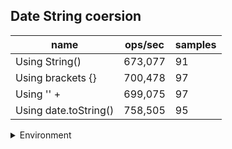 ## Date String coersion

|name|ops/sec|samples|
|-|-|-|
|Using String()|673,077|91|
|Using brackets {}|700,478|97|
|Using '' + |699,075|97|
|Using date.toString()|758,505|95|


<details>
<summary>Environment</summary>

* __Machine:__ linux x64 | 2 vCPUs | 6.8GB Mem
* __Run:__ Tue Oct 10 2023 20:45:08 GMT+0000 (Coordinated Universal Time)
</details>

<!--
{"environment":{"platform":"linux","arch":"x64","cpus":2,"totalMemory":6.759757995605469},"benchmarks":"[{\"timeStamp\":1696970692334,\"currentTarget\":{\"0\":{\"name\":\"Using String()\",\"options\":{\"async\":false,\"defer\":false,\"delay\":0.005,\"initCount\":1,\"maxTime\":5,\"minSamples\":5,\"minTime\":0.05},\"async\":false,\"defer\":false,\"delay\":0.005,\"initCount\":1,\"maxTime\":5,\"minSamples\":5,\"minTime\":0.05,\"id\":1,\"stats\":{\"moe\":4.2341410400849806e-8,\"rme\":2.849901011835453,\"sem\":2.160276040859684e-8,\"deviation\":2.060772001257848e-7,\"mean\":0.000001485715125718707,\"sample\":[0.0000014566858030606616,0.0000014543452391323284,0.0000014408913162363642,0.0000014467544829174221,0.0000014462767555173403,0.0000014368726855832617,0.0000014572515047291487,0.0000014491286328460876,0.0000014479420177701348,0.0000015193509888220121,0.0000014872608197191172,0.0000014517512181140728,0.0000014488563485239325,0.0000014643769274863858,0.0000014489652622527944,0.0000014394293493837775,0.0000014567327027801663,0.0000014407707652622528,0.000001454293551160791,0.000001450366838635712,0.000001457200222501141,0.0000014522993496120492,0.0000014528442206754906,0.000001450448026015518,0.000001443441892971246,0.0000014482457496576906,0.0000014500258158375172,0.0000014459750399361023,0.0000014490188270196258,0.000001444682821770881,0.000001458498174349612,0.0000015177390460976723,0.0000014602468336376082,0.0000014526645082154266,0.0000014494837973528068,0.0000014428057679141944,0.000001456084835691465,0.0000014552832325422182,0.0000014466311330442719,0.0000014462118039707895,0.000001442631760611593,0.0000014597333694659973,0.0000014507874828845276,0.0000014520939639434048,0.00000145020267571885,0.0000014430739103149247,0.0000014447227578731173,0.0000014539966910086719,0.0000014493497261524418,0.0000014479205556823368,0.000001446377282062985,0.000001438250085577362,0.0000014585580785029668,0.0000014485909116841624,0.000001450436587174806,0.0000014454587231857599,0.0000014385581640803287,0.0000014493782519397537,0.0000014477294329073482,0.0000014498945686900958,0.0000014518543473299864,0.0000014440666362391601,0.000001447772221588316,0.0000014575739103149248,0.0000014614363874942948,0.000001457431281378366,0.000001461778725467823,0.0000014515320059333638,0.0000014582899075764491,0.000001476843536056595,0.0000015319281435417619,0.0000015628166077133727,0.0000014386294785486079,0.0000014484568690095847,0.0000014300658375171154,0.0000014422181366955727,0.0000014382244123687813,0.0000014476515989283476,0.0000014357063786125521,0.0000015478164225047028,0.0000014350536966311348,0.0000014553100951946644,0.0000014289912785726499,0.0000014258966057738894,0.0000014460914531619595,0.0000014448232209524353,0.000001433146912137707,0.0000030685699791957597,0.0000025634680954145173,0.0000014300336211072172,0.000001630719349232128],\"variance\":4.2467812411682756e-14},\"times\":{\"cycle\":0.05214414376734946,\"elapsed\":5.595,\"period\":0.000001485715125718707,\"timeStamp\":1696970686739},\"running\":false,\"count\":35097,\"cycles\":6,\"hz\":673076.542527798},\"1\":{\"name\":\"Using brackets {}\",\"options\":{\"async\":false,\"defer\":false,\"delay\":0.005,\"initCount\":1,\"maxTime\":5,\"minSamples\":5,\"minTime\":0.05},\"async\":false,\"defer\":false,\"delay\":0.005,\"initCount\":1,\"maxTime\":5,\"minSamples\":5,\"minTime\":0.05,\"id\":2,\"stats\":{\"moe\":2.2207081166089828e-9,\"rme\":0.15555568568889447,\"sem\":1.1330143452086646e-9,\"deviation\":1.115889717335526e-8,\"mean\":0.0000014275968806761045,\"sample\":[0.0000014387272338849801,0.0000014430520007952061,0.0000014202517679134361,0.000001426721507483457,0.0000014304079407003494,0.0000014546139842662804,0.0000014307856635710433,0.000001449090028684218,0.0000014377041265513619,0.0000014207942404362273,0.0000014094072532200833,0.000001425475957642983,0.0000014329165153250817,0.0000014308257103741165,0.0000014264761252828924,0.000001421675924115001,0.0000014279849124081473,0.000001428482272079573,0.0000014294798133609008,0.000001420809868402671,0.0000014232909949428628,0.000001411916375625157,0.0000014130367969601298,0.0000014213211701265683,0.0000014373758486770417,0.0000014185886116621497,0.000001425688301528317,0.0000014168311307311893,0.0000014151686457489314,0.0000014280827861752955,0.0000014147188119918414,0.0000014277922103322063,0.0000014215698639322736,0.0000014291250034924982,0.0000014383230421055572,0.0000014261688692688106,0.000001429412785337096,0.0000014257022715207733,0.0000014171077645218072,0.000001427624570422732,0.0000014272054985890306,0.0000014352411779497639,0.0000014266242910228828,0.0000014265544690005867,0.0000014315781900477774,0.0000014253697577603307,0.000001425313905730491,0.0000014247411360397866,0.0000014109496242072028,0.0000014203404766561427,0.0000014231289430303708,0.0000014246852560699617,0.0000014182868318851107,0.000001429563661255623,0.0000014127182811321282,0.0000014266689949987427,0.00000141884842558185,0.0000014246544941465731,0.0000014241180464362549,0.0000014190663854041518,0.0000014190859154536056,0.000001402240563270096,0.0000014209104523483559,0.0000014645089547651645,0.000001444358218546562,0.000001436565589114582,0.0000014551041602637535,0.000001438957279763069,0.0000014371774747841636,0.0000014451433600625857,0.000001432444357520047,0.000001445042748176916,0.000001444299544578246,0.0000014558557458578972,0.0000014268981308150094,0.0000014399519711659356,0.0000014347382582213404,0.0000014175045123075634,0.000001427940320192227,0.0000014251238858931016,0.000001428356625967422,0.0000014259118214076164,0.0000014226874912687547,0.000001432712581375206,0.0000014407846106563103,0.0000014492869157050655,0.000001421771031823643,0.0000014014721857450195,0.0000014230367410801598,0.0000014193765192366796,0.000001422609259311,0.000001419136235366433,0.0000014276441284121706,0.0000014157805872984828,0.0000014191502053588891,0.0000014233189349277752,0.0000014198235589952782],\"variance\":1.2452098612551602e-16},\"times\":{\"cycle\":0.051095119956278454,\"elapsed\":5.336,\"period\":0.0000014275968806761045,\"timeStamp\":1696970692349},\"running\":false,\"count\":35791,\"cycles\":3,\"hz\":700477.854453145},\"2\":{\"name\":\"Using '' + \",\"options\":{\"async\":false,\"defer\":false,\"delay\":0.005,\"initCount\":1,\"maxTime\":5,\"minSamples\":5,\"minTime\":0.05},\"async\":false,\"defer\":false,\"delay\":0.005,\"initCount\":1,\"maxTime\":5,\"minSamples\":5,\"minTime\":0.05,\"id\":3,\"stats\":{\"moe\":2.998254604349933e-9,\"rme\":0.20960047185925545,\"sem\":1.5297217369132313e-9,\"deviation\":1.5066011863174964e-8,\"mean\":0.0000014304617626830678,\"sample\":[0.0000014168795709272048,0.000001418331540812861,0.000001412170835565833,0.000001412791235441753,0.0000014179181072163785,0.0000014235102788979443,0.000001429096838780632,0.0000014153490031301994,0.000001417122839175432,0.0000014154026113194778,0.0000014142351033529793,0.0000014191319727127257,0.000001419696246596109,0.0000014157967771819993,0.0000014143425507425395,0.0000014285395412818281,0.000001415737823194183,0.0000014227366721877544,0.0000014225625894837315,0.0000014309988209202438,0.000001417256646360293,0.0000014213947109850931,0.0000014046794868195728,0.0000014067373178742875,0.0000014187866427107605,0.0000014163077117430728,0.0000014187052300609192,0.0000014210129137306646,0.0000014217653069818366,0.0000014150977513264647,0.000001415072457258359,0.0000014306282529968277,0.000001412784452991213,0.0000014155693832289941,0.0000014149180539569354,0.0000014050023581595128,0.0000014186182027455713,0.000001415718171864911,0.000001434289071053592,0.0000014443788495550377,0.000001457778529519104,0.0000014492749501698437,0.000001441616377979282,0.0000014379976418404873,0.0000014413749473625108,0.0000014454540860728222,0.000001445841497992757,0.0000014305328036832206,0.0000014272734061368295,0.0000014469756884983577,0.0000014531716122512002,0.00000144207119395862,0.0000014443142809017153,0.0000014420094045647232,0.0000014414872406726369,0.00000144466803290194,0.0000014418802953314056,0.0000014288315038881558,0.0000014339690351197327,0.0000014348084276129249,0.0000014220488475899048,0.0000014276804693860362,0.0000014356394261811854,0.0000014304260969652734,0.0000014336321551893546,0.0000014407137924258163,0.0000014336847646051486,0.0000014298442211055277,0.0000014331850313017603,0.0000014300912663878049,0.0000014410373655989444,0.000001428802672580781,0.0000014176881334044523,0.0000014208408523062238,0.0000014421041801184695,0.0000014392574604867915,0.0000014427386373206816,0.0000014286594986103705,0.0000014380390499985965,0.0000014335724712950227,0.0000014322894640801775,0.000001431068246259229,0.0000014343444878021392,0.0000014341479745094187,0.0000014284966733106875,0.0000014230250414081581,0.0000014359222368827378,0.0000014307369809943572,0.000001438990763875242,0.0000015057425395132085,0.000001469184441761882,0.0000014715454647539372,0.0000014449845596698577,0.0000014365118329075546,0.0000014328032340473315,0.0000014322866848207516,0.0000014406190730187248],\"variance\":2.2698471346132876e-16},\"times\":{\"cycle\":0.050954478448533555,\"elapsed\":5.488,\"period\":0.0000014304617626830678,\"timeStamp\":1696970697686},\"running\":false,\"count\":35621,\"cycles\":6,\"hz\":699074.960329128},\"3\":{\"name\":\"Using date.toString()\",\"options\":{\"async\":false,\"defer\":false,\"delay\":0.005,\"initCount\":1,\"maxTime\":5,\"minSamples\":5,\"minTime\":0.05},\"async\":false,\"defer\":false,\"delay\":0.005,\"initCount\":1,\"maxTime\":5,\"minSamples\":5,\"minTime\":0.05,\"id\":4,\"stats\":{\"moe\":3.983837648231891e-9,\"rme\":0.30217618209806985,\"sem\":2.0325702286897407e-9,\"deviation\":1.9811044010420224e-8,\"mean\":0.0000013183824153748015,\"sample\":[0.0000013322579065766839,0.000001350141140664285,0.0000014237385831305122,0.0000013224770615791265,0.0000014070858653267384,0.000001332791107272775,0.0000013266287827314063,0.0000013262742630355883,0.0000013074194626491553,0.0000013210729261860622,0.0000013079129742290922,0.0000013223915245828872,0.0000013056230188777774,0.0000013251801874722578,0.0000013113230632653595,0.0000013316635682393796,0.0000014067409759876064,0.0000013044763749031758,0.0000013202526981667958,0.0000013006213529563646,0.0000013238649625613218,0.00000130382569067906,0.00000132215050348567,0.0000013004380325329203,0.0000013210195455719082,0.000001307786573715466,0.0000013206425768138394,0.000001308055099406145,0.0000013169502452878905,0.000001301610302091402,0.0000013257937516137361,0.0000013039739994836045,0.000001319404182804028,0.0000013035350116189,0.0000013177646010844307,0.0000013097241414923832,0.0000013215472760134263,0.000001303537593596695,0.0000013212735863671573,0.0000013069148721920991,0.0000013228382907306998,0.0000013026390395042604,0.0000013280049573973664,0.0000013054457010069714,0.0000013225852569067904,0.0000013093445907565195,0.0000013396602375419572,0.0000013047175832687838,0.0000013216763749031758,0.000001304973199070488,0.0000013212994061451072,0.0000013039248902659438,0.0000013178911179963854,0.0000013037260779757294,0.000001323075832687839,0.0000013045161631809966,0.000001321041208365608,0.0000013022517428350117,0.0000013215576039246062,0.0000013118517170152336,0.000001320245933384973,0.0000013053553317841468,0.0000013199128324296412,0.0000013050480764265428,0.0000013209353214562355,0.0000013062590498321714,0.000001316582003614769,0.0000013063287632326363,0.000001321575677769171,0.0000013056600309837336,0.0000013175244771494965,0.0000013030753937516137,0.0000013256837077201135,0.0000013034756261296153,0.0000013228253808417248,0.0000013054302091402013,0.0000013242635682933126,0.0000013060602117221793,0.000001323607720113607,0.0000013045239349341596,0.0000013200290472501937,0.0000013067392977020398,0.000001326158791634392,0.0000013053579137619416,0.00000132108765814614,0.0000013037157500645495,0.000001323623211980377,0.0000013121125225923058,0.0000013215111283242964,0.00000130666183836819,0.000001324436560805577,0.0000013160991995868834,0.0000013237006713142267,0.0000013089650400206559,0.0000013228512006196748],\"variance\":3.9247746478280705e-16},\"times\":{\"cycle\":0.051060950947466065,\"elapsed\":5.488,\"period\":0.0000013183824153748015,\"timeStamp\":1696970703175},\"running\":false,\"count\":38730,\"cycles\":6,\"hz\":758505.2624626453},\"options\":{},\"events\":{\"start\":[null],\"cycle\":[null,null],\"complete\":[null,null]},\"length\":4,\"running\":false},\"type\":\"cycle\",\"target\":{\"name\":\"Using String()\",\"options\":{\"async\":false,\"defer\":false,\"delay\":0.005,\"initCount\":1,\"maxTime\":5,\"minSamples\":5,\"minTime\":0.05},\"async\":false,\"defer\":false,\"delay\":0.005,\"initCount\":1,\"maxTime\":5,\"minSamples\":5,\"minTime\":0.05,\"id\":1,\"stats\":{\"moe\":4.2341410400849806e-8,\"rme\":2.849901011835453,\"sem\":2.160276040859684e-8,\"deviation\":2.060772001257848e-7,\"mean\":0.000001485715125718707,\"sample\":[0.0000014566858030606616,0.0000014543452391323284,0.0000014408913162363642,0.0000014467544829174221,0.0000014462767555173403,0.0000014368726855832617,0.0000014572515047291487,0.0000014491286328460876,0.0000014479420177701348,0.0000015193509888220121,0.0000014872608197191172,0.0000014517512181140728,0.0000014488563485239325,0.0000014643769274863858,0.0000014489652622527944,0.0000014394293493837775,0.0000014567327027801663,0.0000014407707652622528,0.000001454293551160791,0.000001450366838635712,0.000001457200222501141,0.0000014522993496120492,0.0000014528442206754906,0.000001450448026015518,0.000001443441892971246,0.0000014482457496576906,0.0000014500258158375172,0.0000014459750399361023,0.0000014490188270196258,0.000001444682821770881,0.000001458498174349612,0.0000015177390460976723,0.0000014602468336376082,0.0000014526645082154266,0.0000014494837973528068,0.0000014428057679141944,0.000001456084835691465,0.0000014552832325422182,0.0000014466311330442719,0.0000014462118039707895,0.000001442631760611593,0.0000014597333694659973,0.0000014507874828845276,0.0000014520939639434048,0.00000145020267571885,0.0000014430739103149247,0.0000014447227578731173,0.0000014539966910086719,0.0000014493497261524418,0.0000014479205556823368,0.000001446377282062985,0.000001438250085577362,0.0000014585580785029668,0.0000014485909116841624,0.000001450436587174806,0.0000014454587231857599,0.0000014385581640803287,0.0000014493782519397537,0.0000014477294329073482,0.0000014498945686900958,0.0000014518543473299864,0.0000014440666362391601,0.000001447772221588316,0.0000014575739103149248,0.0000014614363874942948,0.000001457431281378366,0.000001461778725467823,0.0000014515320059333638,0.0000014582899075764491,0.000001476843536056595,0.0000015319281435417619,0.0000015628166077133727,0.0000014386294785486079,0.0000014484568690095847,0.0000014300658375171154,0.0000014422181366955727,0.0000014382244123687813,0.0000014476515989283476,0.0000014357063786125521,0.0000015478164225047028,0.0000014350536966311348,0.0000014553100951946644,0.0000014289912785726499,0.0000014258966057738894,0.0000014460914531619595,0.0000014448232209524353,0.000001433146912137707,0.0000030685699791957597,0.0000025634680954145173,0.0000014300336211072172,0.000001630719349232128],\"variance\":4.2467812411682756e-14},\"times\":{\"cycle\":0.05214414376734946,\"elapsed\":5.595,\"period\":0.000001485715125718707,\"timeStamp\":1696970686739},\"running\":false,\"count\":35097,\"cycles\":6,\"hz\":673076.542527798},\"aborted\":false},{\"timeStamp\":1696970697686,\"currentTarget\":{\"0\":{\"name\":\"Using String()\",\"options\":{\"async\":false,\"defer\":false,\"delay\":0.005,\"initCount\":1,\"maxTime\":5,\"minSamples\":5,\"minTime\":0.05},\"async\":false,\"defer\":false,\"delay\":0.005,\"initCount\":1,\"maxTime\":5,\"minSamples\":5,\"minTime\":0.05,\"id\":1,\"stats\":{\"moe\":4.2341410400849806e-8,\"rme\":2.849901011835453,\"sem\":2.160276040859684e-8,\"deviation\":2.060772001257848e-7,\"mean\":0.000001485715125718707,\"sample\":[0.0000014566858030606616,0.0000014543452391323284,0.0000014408913162363642,0.0000014467544829174221,0.0000014462767555173403,0.0000014368726855832617,0.0000014572515047291487,0.0000014491286328460876,0.0000014479420177701348,0.0000015193509888220121,0.0000014872608197191172,0.0000014517512181140728,0.0000014488563485239325,0.0000014643769274863858,0.0000014489652622527944,0.0000014394293493837775,0.0000014567327027801663,0.0000014407707652622528,0.000001454293551160791,0.000001450366838635712,0.000001457200222501141,0.0000014522993496120492,0.0000014528442206754906,0.000001450448026015518,0.000001443441892971246,0.0000014482457496576906,0.0000014500258158375172,0.0000014459750399361023,0.0000014490188270196258,0.000001444682821770881,0.000001458498174349612,0.0000015177390460976723,0.0000014602468336376082,0.0000014526645082154266,0.0000014494837973528068,0.0000014428057679141944,0.000001456084835691465,0.0000014552832325422182,0.0000014466311330442719,0.0000014462118039707895,0.000001442631760611593,0.0000014597333694659973,0.0000014507874828845276,0.0000014520939639434048,0.00000145020267571885,0.0000014430739103149247,0.0000014447227578731173,0.0000014539966910086719,0.0000014493497261524418,0.0000014479205556823368,0.000001446377282062985,0.000001438250085577362,0.0000014585580785029668,0.0000014485909116841624,0.000001450436587174806,0.0000014454587231857599,0.0000014385581640803287,0.0000014493782519397537,0.0000014477294329073482,0.0000014498945686900958,0.0000014518543473299864,0.0000014440666362391601,0.000001447772221588316,0.0000014575739103149248,0.0000014614363874942948,0.000001457431281378366,0.000001461778725467823,0.0000014515320059333638,0.0000014582899075764491,0.000001476843536056595,0.0000015319281435417619,0.0000015628166077133727,0.0000014386294785486079,0.0000014484568690095847,0.0000014300658375171154,0.0000014422181366955727,0.0000014382244123687813,0.0000014476515989283476,0.0000014357063786125521,0.0000015478164225047028,0.0000014350536966311348,0.0000014553100951946644,0.0000014289912785726499,0.0000014258966057738894,0.0000014460914531619595,0.0000014448232209524353,0.000001433146912137707,0.0000030685699791957597,0.0000025634680954145173,0.0000014300336211072172,0.000001630719349232128],\"variance\":4.2467812411682756e-14},\"times\":{\"cycle\":0.05214414376734946,\"elapsed\":5.595,\"period\":0.000001485715125718707,\"timeStamp\":1696970686739},\"running\":false,\"count\":35097,\"cycles\":6,\"hz\":673076.542527798},\"1\":{\"name\":\"Using brackets {}\",\"options\":{\"async\":false,\"defer\":false,\"delay\":0.005,\"initCount\":1,\"maxTime\":5,\"minSamples\":5,\"minTime\":0.05},\"async\":false,\"defer\":false,\"delay\":0.005,\"initCount\":1,\"maxTime\":5,\"minSamples\":5,\"minTime\":0.05,\"id\":2,\"stats\":{\"moe\":2.2207081166089828e-9,\"rme\":0.15555568568889447,\"sem\":1.1330143452086646e-9,\"deviation\":1.115889717335526e-8,\"mean\":0.0000014275968806761045,\"sample\":[0.0000014387272338849801,0.0000014430520007952061,0.0000014202517679134361,0.000001426721507483457,0.0000014304079407003494,0.0000014546139842662804,0.0000014307856635710433,0.000001449090028684218,0.0000014377041265513619,0.0000014207942404362273,0.0000014094072532200833,0.000001425475957642983,0.0000014329165153250817,0.0000014308257103741165,0.0000014264761252828924,0.000001421675924115001,0.0000014279849124081473,0.000001428482272079573,0.0000014294798133609008,0.000001420809868402671,0.0000014232909949428628,0.000001411916375625157,0.0000014130367969601298,0.0000014213211701265683,0.0000014373758486770417,0.0000014185886116621497,0.000001425688301528317,0.0000014168311307311893,0.0000014151686457489314,0.0000014280827861752955,0.0000014147188119918414,0.0000014277922103322063,0.0000014215698639322736,0.0000014291250034924982,0.0000014383230421055572,0.0000014261688692688106,0.000001429412785337096,0.0000014257022715207733,0.0000014171077645218072,0.000001427624570422732,0.0000014272054985890306,0.0000014352411779497639,0.0000014266242910228828,0.0000014265544690005867,0.0000014315781900477774,0.0000014253697577603307,0.000001425313905730491,0.0000014247411360397866,0.0000014109496242072028,0.0000014203404766561427,0.0000014231289430303708,0.0000014246852560699617,0.0000014182868318851107,0.000001429563661255623,0.0000014127182811321282,0.0000014266689949987427,0.00000141884842558185,0.0000014246544941465731,0.0000014241180464362549,0.0000014190663854041518,0.0000014190859154536056,0.000001402240563270096,0.0000014209104523483559,0.0000014645089547651645,0.000001444358218546562,0.000001436565589114582,0.0000014551041602637535,0.000001438957279763069,0.0000014371774747841636,0.0000014451433600625857,0.000001432444357520047,0.000001445042748176916,0.000001444299544578246,0.0000014558557458578972,0.0000014268981308150094,0.0000014399519711659356,0.0000014347382582213404,0.0000014175045123075634,0.000001427940320192227,0.0000014251238858931016,0.000001428356625967422,0.0000014259118214076164,0.0000014226874912687547,0.000001432712581375206,0.0000014407846106563103,0.0000014492869157050655,0.000001421771031823643,0.0000014014721857450195,0.0000014230367410801598,0.0000014193765192366796,0.000001422609259311,0.000001419136235366433,0.0000014276441284121706,0.0000014157805872984828,0.0000014191502053588891,0.0000014233189349277752,0.0000014198235589952782],\"variance\":1.2452098612551602e-16},\"times\":{\"cycle\":0.051095119956278454,\"elapsed\":5.336,\"period\":0.0000014275968806761045,\"timeStamp\":1696970692349},\"running\":false,\"count\":35791,\"cycles\":3,\"hz\":700477.854453145},\"2\":{\"name\":\"Using '' + \",\"options\":{\"async\":false,\"defer\":false,\"delay\":0.005,\"initCount\":1,\"maxTime\":5,\"minSamples\":5,\"minTime\":0.05},\"async\":false,\"defer\":false,\"delay\":0.005,\"initCount\":1,\"maxTime\":5,\"minSamples\":5,\"minTime\":0.05,\"id\":3,\"stats\":{\"moe\":2.998254604349933e-9,\"rme\":0.20960047185925545,\"sem\":1.5297217369132313e-9,\"deviation\":1.5066011863174964e-8,\"mean\":0.0000014304617626830678,\"sample\":[0.0000014168795709272048,0.000001418331540812861,0.000001412170835565833,0.000001412791235441753,0.0000014179181072163785,0.0000014235102788979443,0.000001429096838780632,0.0000014153490031301994,0.000001417122839175432,0.0000014154026113194778,0.0000014142351033529793,0.0000014191319727127257,0.000001419696246596109,0.0000014157967771819993,0.0000014143425507425395,0.0000014285395412818281,0.000001415737823194183,0.0000014227366721877544,0.0000014225625894837315,0.0000014309988209202438,0.000001417256646360293,0.0000014213947109850931,0.0000014046794868195728,0.0000014067373178742875,0.0000014187866427107605,0.0000014163077117430728,0.0000014187052300609192,0.0000014210129137306646,0.0000014217653069818366,0.0000014150977513264647,0.000001415072457258359,0.0000014306282529968277,0.000001412784452991213,0.0000014155693832289941,0.0000014149180539569354,0.0000014050023581595128,0.0000014186182027455713,0.000001415718171864911,0.000001434289071053592,0.0000014443788495550377,0.000001457778529519104,0.0000014492749501698437,0.000001441616377979282,0.0000014379976418404873,0.0000014413749473625108,0.0000014454540860728222,0.000001445841497992757,0.0000014305328036832206,0.0000014272734061368295,0.0000014469756884983577,0.0000014531716122512002,0.00000144207119395862,0.0000014443142809017153,0.0000014420094045647232,0.0000014414872406726369,0.00000144466803290194,0.0000014418802953314056,0.0000014288315038881558,0.0000014339690351197327,0.0000014348084276129249,0.0000014220488475899048,0.0000014276804693860362,0.0000014356394261811854,0.0000014304260969652734,0.0000014336321551893546,0.0000014407137924258163,0.0000014336847646051486,0.0000014298442211055277,0.0000014331850313017603,0.0000014300912663878049,0.0000014410373655989444,0.000001428802672580781,0.0000014176881334044523,0.0000014208408523062238,0.0000014421041801184695,0.0000014392574604867915,0.0000014427386373206816,0.0000014286594986103705,0.0000014380390499985965,0.0000014335724712950227,0.0000014322894640801775,0.000001431068246259229,0.0000014343444878021392,0.0000014341479745094187,0.0000014284966733106875,0.0000014230250414081581,0.0000014359222368827378,0.0000014307369809943572,0.000001438990763875242,0.0000015057425395132085,0.000001469184441761882,0.0000014715454647539372,0.0000014449845596698577,0.0000014365118329075546,0.0000014328032340473315,0.0000014322866848207516,0.0000014406190730187248],\"variance\":2.2698471346132876e-16},\"times\":{\"cycle\":0.050954478448533555,\"elapsed\":5.488,\"period\":0.0000014304617626830678,\"timeStamp\":1696970697686},\"running\":false,\"count\":35621,\"cycles\":6,\"hz\":699074.960329128},\"3\":{\"name\":\"Using date.toString()\",\"options\":{\"async\":false,\"defer\":false,\"delay\":0.005,\"initCount\":1,\"maxTime\":5,\"minSamples\":5,\"minTime\":0.05},\"async\":false,\"defer\":false,\"delay\":0.005,\"initCount\":1,\"maxTime\":5,\"minSamples\":5,\"minTime\":0.05,\"id\":4,\"stats\":{\"moe\":3.983837648231891e-9,\"rme\":0.30217618209806985,\"sem\":2.0325702286897407e-9,\"deviation\":1.9811044010420224e-8,\"mean\":0.0000013183824153748015,\"sample\":[0.0000013322579065766839,0.000001350141140664285,0.0000014237385831305122,0.0000013224770615791265,0.0000014070858653267384,0.000001332791107272775,0.0000013266287827314063,0.0000013262742630355883,0.0000013074194626491553,0.0000013210729261860622,0.0000013079129742290922,0.0000013223915245828872,0.0000013056230188777774,0.0000013251801874722578,0.0000013113230632653595,0.0000013316635682393796,0.0000014067409759876064,0.0000013044763749031758,0.0000013202526981667958,0.0000013006213529563646,0.0000013238649625613218,0.00000130382569067906,0.00000132215050348567,0.0000013004380325329203,0.0000013210195455719082,0.000001307786573715466,0.0000013206425768138394,0.000001308055099406145,0.0000013169502452878905,0.000001301610302091402,0.0000013257937516137361,0.0000013039739994836045,0.000001319404182804028,0.0000013035350116189,0.0000013177646010844307,0.0000013097241414923832,0.0000013215472760134263,0.000001303537593596695,0.0000013212735863671573,0.0000013069148721920991,0.0000013228382907306998,0.0000013026390395042604,0.0000013280049573973664,0.0000013054457010069714,0.0000013225852569067904,0.0000013093445907565195,0.0000013396602375419572,0.0000013047175832687838,0.0000013216763749031758,0.000001304973199070488,0.0000013212994061451072,0.0000013039248902659438,0.0000013178911179963854,0.0000013037260779757294,0.000001323075832687839,0.0000013045161631809966,0.000001321041208365608,0.0000013022517428350117,0.0000013215576039246062,0.0000013118517170152336,0.000001320245933384973,0.0000013053553317841468,0.0000013199128324296412,0.0000013050480764265428,0.0000013209353214562355,0.0000013062590498321714,0.000001316582003614769,0.0000013063287632326363,0.000001321575677769171,0.0000013056600309837336,0.0000013175244771494965,0.0000013030753937516137,0.0000013256837077201135,0.0000013034756261296153,0.0000013228253808417248,0.0000013054302091402013,0.0000013242635682933126,0.0000013060602117221793,0.000001323607720113607,0.0000013045239349341596,0.0000013200290472501937,0.0000013067392977020398,0.000001326158791634392,0.0000013053579137619416,0.00000132108765814614,0.0000013037157500645495,0.000001323623211980377,0.0000013121125225923058,0.0000013215111283242964,0.00000130666183836819,0.000001324436560805577,0.0000013160991995868834,0.0000013237006713142267,0.0000013089650400206559,0.0000013228512006196748],\"variance\":3.9247746478280705e-16},\"times\":{\"cycle\":0.051060950947466065,\"elapsed\":5.488,\"period\":0.0000013183824153748015,\"timeStamp\":1696970703175},\"running\":false,\"count\":38730,\"cycles\":6,\"hz\":758505.2624626453},\"options\":{},\"events\":{\"start\":[null],\"cycle\":[null,null],\"complete\":[null,null]},\"length\":4,\"running\":false},\"type\":\"cycle\",\"target\":{\"name\":\"Using brackets {}\",\"options\":{\"async\":false,\"defer\":false,\"delay\":0.005,\"initCount\":1,\"maxTime\":5,\"minSamples\":5,\"minTime\":0.05},\"async\":false,\"defer\":false,\"delay\":0.005,\"initCount\":1,\"maxTime\":5,\"minSamples\":5,\"minTime\":0.05,\"id\":2,\"stats\":{\"moe\":2.2207081166089828e-9,\"rme\":0.15555568568889447,\"sem\":1.1330143452086646e-9,\"deviation\":1.115889717335526e-8,\"mean\":0.0000014275968806761045,\"sample\":[0.0000014387272338849801,0.0000014430520007952061,0.0000014202517679134361,0.000001426721507483457,0.0000014304079407003494,0.0000014546139842662804,0.0000014307856635710433,0.000001449090028684218,0.0000014377041265513619,0.0000014207942404362273,0.0000014094072532200833,0.000001425475957642983,0.0000014329165153250817,0.0000014308257103741165,0.0000014264761252828924,0.000001421675924115001,0.0000014279849124081473,0.000001428482272079573,0.0000014294798133609008,0.000001420809868402671,0.0000014232909949428628,0.000001411916375625157,0.0000014130367969601298,0.0000014213211701265683,0.0000014373758486770417,0.0000014185886116621497,0.000001425688301528317,0.0000014168311307311893,0.0000014151686457489314,0.0000014280827861752955,0.0000014147188119918414,0.0000014277922103322063,0.0000014215698639322736,0.0000014291250034924982,0.0000014383230421055572,0.0000014261688692688106,0.000001429412785337096,0.0000014257022715207733,0.0000014171077645218072,0.000001427624570422732,0.0000014272054985890306,0.0000014352411779497639,0.0000014266242910228828,0.0000014265544690005867,0.0000014315781900477774,0.0000014253697577603307,0.000001425313905730491,0.0000014247411360397866,0.0000014109496242072028,0.0000014203404766561427,0.0000014231289430303708,0.0000014246852560699617,0.0000014182868318851107,0.000001429563661255623,0.0000014127182811321282,0.0000014266689949987427,0.00000141884842558185,0.0000014246544941465731,0.0000014241180464362549,0.0000014190663854041518,0.0000014190859154536056,0.000001402240563270096,0.0000014209104523483559,0.0000014645089547651645,0.000001444358218546562,0.000001436565589114582,0.0000014551041602637535,0.000001438957279763069,0.0000014371774747841636,0.0000014451433600625857,0.000001432444357520047,0.000001445042748176916,0.000001444299544578246,0.0000014558557458578972,0.0000014268981308150094,0.0000014399519711659356,0.0000014347382582213404,0.0000014175045123075634,0.000001427940320192227,0.0000014251238858931016,0.000001428356625967422,0.0000014259118214076164,0.0000014226874912687547,0.000001432712581375206,0.0000014407846106563103,0.0000014492869157050655,0.000001421771031823643,0.0000014014721857450195,0.0000014230367410801598,0.0000014193765192366796,0.000001422609259311,0.000001419136235366433,0.0000014276441284121706,0.0000014157805872984828,0.0000014191502053588891,0.0000014233189349277752,0.0000014198235589952782],\"variance\":1.2452098612551602e-16},\"times\":{\"cycle\":0.051095119956278454,\"elapsed\":5.336,\"period\":0.0000014275968806761045,\"timeStamp\":1696970692349},\"running\":false,\"count\":35791,\"cycles\":3,\"hz\":700477.854453145},\"aborted\":false},{\"timeStamp\":1696970703174,\"currentTarget\":{\"0\":{\"name\":\"Using String()\",\"options\":{\"async\":false,\"defer\":false,\"delay\":0.005,\"initCount\":1,\"maxTime\":5,\"minSamples\":5,\"minTime\":0.05},\"async\":false,\"defer\":false,\"delay\":0.005,\"initCount\":1,\"maxTime\":5,\"minSamples\":5,\"minTime\":0.05,\"id\":1,\"stats\":{\"moe\":4.2341410400849806e-8,\"rme\":2.849901011835453,\"sem\":2.160276040859684e-8,\"deviation\":2.060772001257848e-7,\"mean\":0.000001485715125718707,\"sample\":[0.0000014566858030606616,0.0000014543452391323284,0.0000014408913162363642,0.0000014467544829174221,0.0000014462767555173403,0.0000014368726855832617,0.0000014572515047291487,0.0000014491286328460876,0.0000014479420177701348,0.0000015193509888220121,0.0000014872608197191172,0.0000014517512181140728,0.0000014488563485239325,0.0000014643769274863858,0.0000014489652622527944,0.0000014394293493837775,0.0000014567327027801663,0.0000014407707652622528,0.000001454293551160791,0.000001450366838635712,0.000001457200222501141,0.0000014522993496120492,0.0000014528442206754906,0.000001450448026015518,0.000001443441892971246,0.0000014482457496576906,0.0000014500258158375172,0.0000014459750399361023,0.0000014490188270196258,0.000001444682821770881,0.000001458498174349612,0.0000015177390460976723,0.0000014602468336376082,0.0000014526645082154266,0.0000014494837973528068,0.0000014428057679141944,0.000001456084835691465,0.0000014552832325422182,0.0000014466311330442719,0.0000014462118039707895,0.000001442631760611593,0.0000014597333694659973,0.0000014507874828845276,0.0000014520939639434048,0.00000145020267571885,0.0000014430739103149247,0.0000014447227578731173,0.0000014539966910086719,0.0000014493497261524418,0.0000014479205556823368,0.000001446377282062985,0.000001438250085577362,0.0000014585580785029668,0.0000014485909116841624,0.000001450436587174806,0.0000014454587231857599,0.0000014385581640803287,0.0000014493782519397537,0.0000014477294329073482,0.0000014498945686900958,0.0000014518543473299864,0.0000014440666362391601,0.000001447772221588316,0.0000014575739103149248,0.0000014614363874942948,0.000001457431281378366,0.000001461778725467823,0.0000014515320059333638,0.0000014582899075764491,0.000001476843536056595,0.0000015319281435417619,0.0000015628166077133727,0.0000014386294785486079,0.0000014484568690095847,0.0000014300658375171154,0.0000014422181366955727,0.0000014382244123687813,0.0000014476515989283476,0.0000014357063786125521,0.0000015478164225047028,0.0000014350536966311348,0.0000014553100951946644,0.0000014289912785726499,0.0000014258966057738894,0.0000014460914531619595,0.0000014448232209524353,0.000001433146912137707,0.0000030685699791957597,0.0000025634680954145173,0.0000014300336211072172,0.000001630719349232128],\"variance\":4.2467812411682756e-14},\"times\":{\"cycle\":0.05214414376734946,\"elapsed\":5.595,\"period\":0.000001485715125718707,\"timeStamp\":1696970686739},\"running\":false,\"count\":35097,\"cycles\":6,\"hz\":673076.542527798},\"1\":{\"name\":\"Using brackets {}\",\"options\":{\"async\":false,\"defer\":false,\"delay\":0.005,\"initCount\":1,\"maxTime\":5,\"minSamples\":5,\"minTime\":0.05},\"async\":false,\"defer\":false,\"delay\":0.005,\"initCount\":1,\"maxTime\":5,\"minSamples\":5,\"minTime\":0.05,\"id\":2,\"stats\":{\"moe\":2.2207081166089828e-9,\"rme\":0.15555568568889447,\"sem\":1.1330143452086646e-9,\"deviation\":1.115889717335526e-8,\"mean\":0.0000014275968806761045,\"sample\":[0.0000014387272338849801,0.0000014430520007952061,0.0000014202517679134361,0.000001426721507483457,0.0000014304079407003494,0.0000014546139842662804,0.0000014307856635710433,0.000001449090028684218,0.0000014377041265513619,0.0000014207942404362273,0.0000014094072532200833,0.000001425475957642983,0.0000014329165153250817,0.0000014308257103741165,0.0000014264761252828924,0.000001421675924115001,0.0000014279849124081473,0.000001428482272079573,0.0000014294798133609008,0.000001420809868402671,0.0000014232909949428628,0.000001411916375625157,0.0000014130367969601298,0.0000014213211701265683,0.0000014373758486770417,0.0000014185886116621497,0.000001425688301528317,0.0000014168311307311893,0.0000014151686457489314,0.0000014280827861752955,0.0000014147188119918414,0.0000014277922103322063,0.0000014215698639322736,0.0000014291250034924982,0.0000014383230421055572,0.0000014261688692688106,0.000001429412785337096,0.0000014257022715207733,0.0000014171077645218072,0.000001427624570422732,0.0000014272054985890306,0.0000014352411779497639,0.0000014266242910228828,0.0000014265544690005867,0.0000014315781900477774,0.0000014253697577603307,0.000001425313905730491,0.0000014247411360397866,0.0000014109496242072028,0.0000014203404766561427,0.0000014231289430303708,0.0000014246852560699617,0.0000014182868318851107,0.000001429563661255623,0.0000014127182811321282,0.0000014266689949987427,0.00000141884842558185,0.0000014246544941465731,0.0000014241180464362549,0.0000014190663854041518,0.0000014190859154536056,0.000001402240563270096,0.0000014209104523483559,0.0000014645089547651645,0.000001444358218546562,0.000001436565589114582,0.0000014551041602637535,0.000001438957279763069,0.0000014371774747841636,0.0000014451433600625857,0.000001432444357520047,0.000001445042748176916,0.000001444299544578246,0.0000014558557458578972,0.0000014268981308150094,0.0000014399519711659356,0.0000014347382582213404,0.0000014175045123075634,0.000001427940320192227,0.0000014251238858931016,0.000001428356625967422,0.0000014259118214076164,0.0000014226874912687547,0.000001432712581375206,0.0000014407846106563103,0.0000014492869157050655,0.000001421771031823643,0.0000014014721857450195,0.0000014230367410801598,0.0000014193765192366796,0.000001422609259311,0.000001419136235366433,0.0000014276441284121706,0.0000014157805872984828,0.0000014191502053588891,0.0000014233189349277752,0.0000014198235589952782],\"variance\":1.2452098612551602e-16},\"times\":{\"cycle\":0.051095119956278454,\"elapsed\":5.336,\"period\":0.0000014275968806761045,\"timeStamp\":1696970692349},\"running\":false,\"count\":35791,\"cycles\":3,\"hz\":700477.854453145},\"2\":{\"name\":\"Using '' + \",\"options\":{\"async\":false,\"defer\":false,\"delay\":0.005,\"initCount\":1,\"maxTime\":5,\"minSamples\":5,\"minTime\":0.05},\"async\":false,\"defer\":false,\"delay\":0.005,\"initCount\":1,\"maxTime\":5,\"minSamples\":5,\"minTime\":0.05,\"id\":3,\"stats\":{\"moe\":2.998254604349933e-9,\"rme\":0.20960047185925545,\"sem\":1.5297217369132313e-9,\"deviation\":1.5066011863174964e-8,\"mean\":0.0000014304617626830678,\"sample\":[0.0000014168795709272048,0.000001418331540812861,0.000001412170835565833,0.000001412791235441753,0.0000014179181072163785,0.0000014235102788979443,0.000001429096838780632,0.0000014153490031301994,0.000001417122839175432,0.0000014154026113194778,0.0000014142351033529793,0.0000014191319727127257,0.000001419696246596109,0.0000014157967771819993,0.0000014143425507425395,0.0000014285395412818281,0.000001415737823194183,0.0000014227366721877544,0.0000014225625894837315,0.0000014309988209202438,0.000001417256646360293,0.0000014213947109850931,0.0000014046794868195728,0.0000014067373178742875,0.0000014187866427107605,0.0000014163077117430728,0.0000014187052300609192,0.0000014210129137306646,0.0000014217653069818366,0.0000014150977513264647,0.000001415072457258359,0.0000014306282529968277,0.000001412784452991213,0.0000014155693832289941,0.0000014149180539569354,0.0000014050023581595128,0.0000014186182027455713,0.000001415718171864911,0.000001434289071053592,0.0000014443788495550377,0.000001457778529519104,0.0000014492749501698437,0.000001441616377979282,0.0000014379976418404873,0.0000014413749473625108,0.0000014454540860728222,0.000001445841497992757,0.0000014305328036832206,0.0000014272734061368295,0.0000014469756884983577,0.0000014531716122512002,0.00000144207119395862,0.0000014443142809017153,0.0000014420094045647232,0.0000014414872406726369,0.00000144466803290194,0.0000014418802953314056,0.0000014288315038881558,0.0000014339690351197327,0.0000014348084276129249,0.0000014220488475899048,0.0000014276804693860362,0.0000014356394261811854,0.0000014304260969652734,0.0000014336321551893546,0.0000014407137924258163,0.0000014336847646051486,0.0000014298442211055277,0.0000014331850313017603,0.0000014300912663878049,0.0000014410373655989444,0.000001428802672580781,0.0000014176881334044523,0.0000014208408523062238,0.0000014421041801184695,0.0000014392574604867915,0.0000014427386373206816,0.0000014286594986103705,0.0000014380390499985965,0.0000014335724712950227,0.0000014322894640801775,0.000001431068246259229,0.0000014343444878021392,0.0000014341479745094187,0.0000014284966733106875,0.0000014230250414081581,0.0000014359222368827378,0.0000014307369809943572,0.000001438990763875242,0.0000015057425395132085,0.000001469184441761882,0.0000014715454647539372,0.0000014449845596698577,0.0000014365118329075546,0.0000014328032340473315,0.0000014322866848207516,0.0000014406190730187248],\"variance\":2.2698471346132876e-16},\"times\":{\"cycle\":0.050954478448533555,\"elapsed\":5.488,\"period\":0.0000014304617626830678,\"timeStamp\":1696970697686},\"running\":false,\"count\":35621,\"cycles\":6,\"hz\":699074.960329128},\"3\":{\"name\":\"Using date.toString()\",\"options\":{\"async\":false,\"defer\":false,\"delay\":0.005,\"initCount\":1,\"maxTime\":5,\"minSamples\":5,\"minTime\":0.05},\"async\":false,\"defer\":false,\"delay\":0.005,\"initCount\":1,\"maxTime\":5,\"minSamples\":5,\"minTime\":0.05,\"id\":4,\"stats\":{\"moe\":3.983837648231891e-9,\"rme\":0.30217618209806985,\"sem\":2.0325702286897407e-9,\"deviation\":1.9811044010420224e-8,\"mean\":0.0000013183824153748015,\"sample\":[0.0000013322579065766839,0.000001350141140664285,0.0000014237385831305122,0.0000013224770615791265,0.0000014070858653267384,0.000001332791107272775,0.0000013266287827314063,0.0000013262742630355883,0.0000013074194626491553,0.0000013210729261860622,0.0000013079129742290922,0.0000013223915245828872,0.0000013056230188777774,0.0000013251801874722578,0.0000013113230632653595,0.0000013316635682393796,0.0000014067409759876064,0.0000013044763749031758,0.0000013202526981667958,0.0000013006213529563646,0.0000013238649625613218,0.00000130382569067906,0.00000132215050348567,0.0000013004380325329203,0.0000013210195455719082,0.000001307786573715466,0.0000013206425768138394,0.000001308055099406145,0.0000013169502452878905,0.000001301610302091402,0.0000013257937516137361,0.0000013039739994836045,0.000001319404182804028,0.0000013035350116189,0.0000013177646010844307,0.0000013097241414923832,0.0000013215472760134263,0.000001303537593596695,0.0000013212735863671573,0.0000013069148721920991,0.0000013228382907306998,0.0000013026390395042604,0.0000013280049573973664,0.0000013054457010069714,0.0000013225852569067904,0.0000013093445907565195,0.0000013396602375419572,0.0000013047175832687838,0.0000013216763749031758,0.000001304973199070488,0.0000013212994061451072,0.0000013039248902659438,0.0000013178911179963854,0.0000013037260779757294,0.000001323075832687839,0.0000013045161631809966,0.000001321041208365608,0.0000013022517428350117,0.0000013215576039246062,0.0000013118517170152336,0.000001320245933384973,0.0000013053553317841468,0.0000013199128324296412,0.0000013050480764265428,0.0000013209353214562355,0.0000013062590498321714,0.000001316582003614769,0.0000013063287632326363,0.000001321575677769171,0.0000013056600309837336,0.0000013175244771494965,0.0000013030753937516137,0.0000013256837077201135,0.0000013034756261296153,0.0000013228253808417248,0.0000013054302091402013,0.0000013242635682933126,0.0000013060602117221793,0.000001323607720113607,0.0000013045239349341596,0.0000013200290472501937,0.0000013067392977020398,0.000001326158791634392,0.0000013053579137619416,0.00000132108765814614,0.0000013037157500645495,0.000001323623211980377,0.0000013121125225923058,0.0000013215111283242964,0.00000130666183836819,0.000001324436560805577,0.0000013160991995868834,0.0000013237006713142267,0.0000013089650400206559,0.0000013228512006196748],\"variance\":3.9247746478280705e-16},\"times\":{\"cycle\":0.051060950947466065,\"elapsed\":5.488,\"period\":0.0000013183824153748015,\"timeStamp\":1696970703175},\"running\":false,\"count\":38730,\"cycles\":6,\"hz\":758505.2624626453},\"options\":{},\"events\":{\"start\":[null],\"cycle\":[null,null],\"complete\":[null,null]},\"length\":4,\"running\":false},\"type\":\"cycle\",\"target\":{\"name\":\"Using '' + \",\"options\":{\"async\":false,\"defer\":false,\"delay\":0.005,\"initCount\":1,\"maxTime\":5,\"minSamples\":5,\"minTime\":0.05},\"async\":false,\"defer\":false,\"delay\":0.005,\"initCount\":1,\"maxTime\":5,\"minSamples\":5,\"minTime\":0.05,\"id\":3,\"stats\":{\"moe\":2.998254604349933e-9,\"rme\":0.20960047185925545,\"sem\":1.5297217369132313e-9,\"deviation\":1.5066011863174964e-8,\"mean\":0.0000014304617626830678,\"sample\":[0.0000014168795709272048,0.000001418331540812861,0.000001412170835565833,0.000001412791235441753,0.0000014179181072163785,0.0000014235102788979443,0.000001429096838780632,0.0000014153490031301994,0.000001417122839175432,0.0000014154026113194778,0.0000014142351033529793,0.0000014191319727127257,0.000001419696246596109,0.0000014157967771819993,0.0000014143425507425395,0.0000014285395412818281,0.000001415737823194183,0.0000014227366721877544,0.0000014225625894837315,0.0000014309988209202438,0.000001417256646360293,0.0000014213947109850931,0.0000014046794868195728,0.0000014067373178742875,0.0000014187866427107605,0.0000014163077117430728,0.0000014187052300609192,0.0000014210129137306646,0.0000014217653069818366,0.0000014150977513264647,0.000001415072457258359,0.0000014306282529968277,0.000001412784452991213,0.0000014155693832289941,0.0000014149180539569354,0.0000014050023581595128,0.0000014186182027455713,0.000001415718171864911,0.000001434289071053592,0.0000014443788495550377,0.000001457778529519104,0.0000014492749501698437,0.000001441616377979282,0.0000014379976418404873,0.0000014413749473625108,0.0000014454540860728222,0.000001445841497992757,0.0000014305328036832206,0.0000014272734061368295,0.0000014469756884983577,0.0000014531716122512002,0.00000144207119395862,0.0000014443142809017153,0.0000014420094045647232,0.0000014414872406726369,0.00000144466803290194,0.0000014418802953314056,0.0000014288315038881558,0.0000014339690351197327,0.0000014348084276129249,0.0000014220488475899048,0.0000014276804693860362,0.0000014356394261811854,0.0000014304260969652734,0.0000014336321551893546,0.0000014407137924258163,0.0000014336847646051486,0.0000014298442211055277,0.0000014331850313017603,0.0000014300912663878049,0.0000014410373655989444,0.000001428802672580781,0.0000014176881334044523,0.0000014208408523062238,0.0000014421041801184695,0.0000014392574604867915,0.0000014427386373206816,0.0000014286594986103705,0.0000014380390499985965,0.0000014335724712950227,0.0000014322894640801775,0.000001431068246259229,0.0000014343444878021392,0.0000014341479745094187,0.0000014284966733106875,0.0000014230250414081581,0.0000014359222368827378,0.0000014307369809943572,0.000001438990763875242,0.0000015057425395132085,0.000001469184441761882,0.0000014715454647539372,0.0000014449845596698577,0.0000014365118329075546,0.0000014328032340473315,0.0000014322866848207516,0.0000014406190730187248],\"variance\":2.2698471346132876e-16},\"times\":{\"cycle\":0.050954478448533555,\"elapsed\":5.488,\"period\":0.0000014304617626830678,\"timeStamp\":1696970697686},\"running\":false,\"count\":35621,\"cycles\":6,\"hz\":699074.960329128},\"aborted\":false},{\"timeStamp\":1696970708663,\"currentTarget\":{\"0\":{\"name\":\"Using String()\",\"options\":{\"async\":false,\"defer\":false,\"delay\":0.005,\"initCount\":1,\"maxTime\":5,\"minSamples\":5,\"minTime\":0.05},\"async\":false,\"defer\":false,\"delay\":0.005,\"initCount\":1,\"maxTime\":5,\"minSamples\":5,\"minTime\":0.05,\"id\":1,\"stats\":{\"moe\":4.2341410400849806e-8,\"rme\":2.849901011835453,\"sem\":2.160276040859684e-8,\"deviation\":2.060772001257848e-7,\"mean\":0.000001485715125718707,\"sample\":[0.0000014566858030606616,0.0000014543452391323284,0.0000014408913162363642,0.0000014467544829174221,0.0000014462767555173403,0.0000014368726855832617,0.0000014572515047291487,0.0000014491286328460876,0.0000014479420177701348,0.0000015193509888220121,0.0000014872608197191172,0.0000014517512181140728,0.0000014488563485239325,0.0000014643769274863858,0.0000014489652622527944,0.0000014394293493837775,0.0000014567327027801663,0.0000014407707652622528,0.000001454293551160791,0.000001450366838635712,0.000001457200222501141,0.0000014522993496120492,0.0000014528442206754906,0.000001450448026015518,0.000001443441892971246,0.0000014482457496576906,0.0000014500258158375172,0.0000014459750399361023,0.0000014490188270196258,0.000001444682821770881,0.000001458498174349612,0.0000015177390460976723,0.0000014602468336376082,0.0000014526645082154266,0.0000014494837973528068,0.0000014428057679141944,0.000001456084835691465,0.0000014552832325422182,0.0000014466311330442719,0.0000014462118039707895,0.000001442631760611593,0.0000014597333694659973,0.0000014507874828845276,0.0000014520939639434048,0.00000145020267571885,0.0000014430739103149247,0.0000014447227578731173,0.0000014539966910086719,0.0000014493497261524418,0.0000014479205556823368,0.000001446377282062985,0.000001438250085577362,0.0000014585580785029668,0.0000014485909116841624,0.000001450436587174806,0.0000014454587231857599,0.0000014385581640803287,0.0000014493782519397537,0.0000014477294329073482,0.0000014498945686900958,0.0000014518543473299864,0.0000014440666362391601,0.000001447772221588316,0.0000014575739103149248,0.0000014614363874942948,0.000001457431281378366,0.000001461778725467823,0.0000014515320059333638,0.0000014582899075764491,0.000001476843536056595,0.0000015319281435417619,0.0000015628166077133727,0.0000014386294785486079,0.0000014484568690095847,0.0000014300658375171154,0.0000014422181366955727,0.0000014382244123687813,0.0000014476515989283476,0.0000014357063786125521,0.0000015478164225047028,0.0000014350536966311348,0.0000014553100951946644,0.0000014289912785726499,0.0000014258966057738894,0.0000014460914531619595,0.0000014448232209524353,0.000001433146912137707,0.0000030685699791957597,0.0000025634680954145173,0.0000014300336211072172,0.000001630719349232128],\"variance\":4.2467812411682756e-14},\"times\":{\"cycle\":0.05214414376734946,\"elapsed\":5.595,\"period\":0.000001485715125718707,\"timeStamp\":1696970686739},\"running\":false,\"count\":35097,\"cycles\":6,\"hz\":673076.542527798},\"1\":{\"name\":\"Using brackets {}\",\"options\":{\"async\":false,\"defer\":false,\"delay\":0.005,\"initCount\":1,\"maxTime\":5,\"minSamples\":5,\"minTime\":0.05},\"async\":false,\"defer\":false,\"delay\":0.005,\"initCount\":1,\"maxTime\":5,\"minSamples\":5,\"minTime\":0.05,\"id\":2,\"stats\":{\"moe\":2.2207081166089828e-9,\"rme\":0.15555568568889447,\"sem\":1.1330143452086646e-9,\"deviation\":1.115889717335526e-8,\"mean\":0.0000014275968806761045,\"sample\":[0.0000014387272338849801,0.0000014430520007952061,0.0000014202517679134361,0.000001426721507483457,0.0000014304079407003494,0.0000014546139842662804,0.0000014307856635710433,0.000001449090028684218,0.0000014377041265513619,0.0000014207942404362273,0.0000014094072532200833,0.000001425475957642983,0.0000014329165153250817,0.0000014308257103741165,0.0000014264761252828924,0.000001421675924115001,0.0000014279849124081473,0.000001428482272079573,0.0000014294798133609008,0.000001420809868402671,0.0000014232909949428628,0.000001411916375625157,0.0000014130367969601298,0.0000014213211701265683,0.0000014373758486770417,0.0000014185886116621497,0.000001425688301528317,0.0000014168311307311893,0.0000014151686457489314,0.0000014280827861752955,0.0000014147188119918414,0.0000014277922103322063,0.0000014215698639322736,0.0000014291250034924982,0.0000014383230421055572,0.0000014261688692688106,0.000001429412785337096,0.0000014257022715207733,0.0000014171077645218072,0.000001427624570422732,0.0000014272054985890306,0.0000014352411779497639,0.0000014266242910228828,0.0000014265544690005867,0.0000014315781900477774,0.0000014253697577603307,0.000001425313905730491,0.0000014247411360397866,0.0000014109496242072028,0.0000014203404766561427,0.0000014231289430303708,0.0000014246852560699617,0.0000014182868318851107,0.000001429563661255623,0.0000014127182811321282,0.0000014266689949987427,0.00000141884842558185,0.0000014246544941465731,0.0000014241180464362549,0.0000014190663854041518,0.0000014190859154536056,0.000001402240563270096,0.0000014209104523483559,0.0000014645089547651645,0.000001444358218546562,0.000001436565589114582,0.0000014551041602637535,0.000001438957279763069,0.0000014371774747841636,0.0000014451433600625857,0.000001432444357520047,0.000001445042748176916,0.000001444299544578246,0.0000014558557458578972,0.0000014268981308150094,0.0000014399519711659356,0.0000014347382582213404,0.0000014175045123075634,0.000001427940320192227,0.0000014251238858931016,0.000001428356625967422,0.0000014259118214076164,0.0000014226874912687547,0.000001432712581375206,0.0000014407846106563103,0.0000014492869157050655,0.000001421771031823643,0.0000014014721857450195,0.0000014230367410801598,0.0000014193765192366796,0.000001422609259311,0.000001419136235366433,0.0000014276441284121706,0.0000014157805872984828,0.0000014191502053588891,0.0000014233189349277752,0.0000014198235589952782],\"variance\":1.2452098612551602e-16},\"times\":{\"cycle\":0.051095119956278454,\"elapsed\":5.336,\"period\":0.0000014275968806761045,\"timeStamp\":1696970692349},\"running\":false,\"count\":35791,\"cycles\":3,\"hz\":700477.854453145},\"2\":{\"name\":\"Using '' + \",\"options\":{\"async\":false,\"defer\":false,\"delay\":0.005,\"initCount\":1,\"maxTime\":5,\"minSamples\":5,\"minTime\":0.05},\"async\":false,\"defer\":false,\"delay\":0.005,\"initCount\":1,\"maxTime\":5,\"minSamples\":5,\"minTime\":0.05,\"id\":3,\"stats\":{\"moe\":2.998254604349933e-9,\"rme\":0.20960047185925545,\"sem\":1.5297217369132313e-9,\"deviation\":1.5066011863174964e-8,\"mean\":0.0000014304617626830678,\"sample\":[0.0000014168795709272048,0.000001418331540812861,0.000001412170835565833,0.000001412791235441753,0.0000014179181072163785,0.0000014235102788979443,0.000001429096838780632,0.0000014153490031301994,0.000001417122839175432,0.0000014154026113194778,0.0000014142351033529793,0.0000014191319727127257,0.000001419696246596109,0.0000014157967771819993,0.0000014143425507425395,0.0000014285395412818281,0.000001415737823194183,0.0000014227366721877544,0.0000014225625894837315,0.0000014309988209202438,0.000001417256646360293,0.0000014213947109850931,0.0000014046794868195728,0.0000014067373178742875,0.0000014187866427107605,0.0000014163077117430728,0.0000014187052300609192,0.0000014210129137306646,0.0000014217653069818366,0.0000014150977513264647,0.000001415072457258359,0.0000014306282529968277,0.000001412784452991213,0.0000014155693832289941,0.0000014149180539569354,0.0000014050023581595128,0.0000014186182027455713,0.000001415718171864911,0.000001434289071053592,0.0000014443788495550377,0.000001457778529519104,0.0000014492749501698437,0.000001441616377979282,0.0000014379976418404873,0.0000014413749473625108,0.0000014454540860728222,0.000001445841497992757,0.0000014305328036832206,0.0000014272734061368295,0.0000014469756884983577,0.0000014531716122512002,0.00000144207119395862,0.0000014443142809017153,0.0000014420094045647232,0.0000014414872406726369,0.00000144466803290194,0.0000014418802953314056,0.0000014288315038881558,0.0000014339690351197327,0.0000014348084276129249,0.0000014220488475899048,0.0000014276804693860362,0.0000014356394261811854,0.0000014304260969652734,0.0000014336321551893546,0.0000014407137924258163,0.0000014336847646051486,0.0000014298442211055277,0.0000014331850313017603,0.0000014300912663878049,0.0000014410373655989444,0.000001428802672580781,0.0000014176881334044523,0.0000014208408523062238,0.0000014421041801184695,0.0000014392574604867915,0.0000014427386373206816,0.0000014286594986103705,0.0000014380390499985965,0.0000014335724712950227,0.0000014322894640801775,0.000001431068246259229,0.0000014343444878021392,0.0000014341479745094187,0.0000014284966733106875,0.0000014230250414081581,0.0000014359222368827378,0.0000014307369809943572,0.000001438990763875242,0.0000015057425395132085,0.000001469184441761882,0.0000014715454647539372,0.0000014449845596698577,0.0000014365118329075546,0.0000014328032340473315,0.0000014322866848207516,0.0000014406190730187248],\"variance\":2.2698471346132876e-16},\"times\":{\"cycle\":0.050954478448533555,\"elapsed\":5.488,\"period\":0.0000014304617626830678,\"timeStamp\":1696970697686},\"running\":false,\"count\":35621,\"cycles\":6,\"hz\":699074.960329128},\"3\":{\"name\":\"Using date.toString()\",\"options\":{\"async\":false,\"defer\":false,\"delay\":0.005,\"initCount\":1,\"maxTime\":5,\"minSamples\":5,\"minTime\":0.05},\"async\":false,\"defer\":false,\"delay\":0.005,\"initCount\":1,\"maxTime\":5,\"minSamples\":5,\"minTime\":0.05,\"id\":4,\"stats\":{\"moe\":3.983837648231891e-9,\"rme\":0.30217618209806985,\"sem\":2.0325702286897407e-9,\"deviation\":1.9811044010420224e-8,\"mean\":0.0000013183824153748015,\"sample\":[0.0000013322579065766839,0.000001350141140664285,0.0000014237385831305122,0.0000013224770615791265,0.0000014070858653267384,0.000001332791107272775,0.0000013266287827314063,0.0000013262742630355883,0.0000013074194626491553,0.0000013210729261860622,0.0000013079129742290922,0.0000013223915245828872,0.0000013056230188777774,0.0000013251801874722578,0.0000013113230632653595,0.0000013316635682393796,0.0000014067409759876064,0.0000013044763749031758,0.0000013202526981667958,0.0000013006213529563646,0.0000013238649625613218,0.00000130382569067906,0.00000132215050348567,0.0000013004380325329203,0.0000013210195455719082,0.000001307786573715466,0.0000013206425768138394,0.000001308055099406145,0.0000013169502452878905,0.000001301610302091402,0.0000013257937516137361,0.0000013039739994836045,0.000001319404182804028,0.0000013035350116189,0.0000013177646010844307,0.0000013097241414923832,0.0000013215472760134263,0.000001303537593596695,0.0000013212735863671573,0.0000013069148721920991,0.0000013228382907306998,0.0000013026390395042604,0.0000013280049573973664,0.0000013054457010069714,0.0000013225852569067904,0.0000013093445907565195,0.0000013396602375419572,0.0000013047175832687838,0.0000013216763749031758,0.000001304973199070488,0.0000013212994061451072,0.0000013039248902659438,0.0000013178911179963854,0.0000013037260779757294,0.000001323075832687839,0.0000013045161631809966,0.000001321041208365608,0.0000013022517428350117,0.0000013215576039246062,0.0000013118517170152336,0.000001320245933384973,0.0000013053553317841468,0.0000013199128324296412,0.0000013050480764265428,0.0000013209353214562355,0.0000013062590498321714,0.000001316582003614769,0.0000013063287632326363,0.000001321575677769171,0.0000013056600309837336,0.0000013175244771494965,0.0000013030753937516137,0.0000013256837077201135,0.0000013034756261296153,0.0000013228253808417248,0.0000013054302091402013,0.0000013242635682933126,0.0000013060602117221793,0.000001323607720113607,0.0000013045239349341596,0.0000013200290472501937,0.0000013067392977020398,0.000001326158791634392,0.0000013053579137619416,0.00000132108765814614,0.0000013037157500645495,0.000001323623211980377,0.0000013121125225923058,0.0000013215111283242964,0.00000130666183836819,0.000001324436560805577,0.0000013160991995868834,0.0000013237006713142267,0.0000013089650400206559,0.0000013228512006196748],\"variance\":3.9247746478280705e-16},\"times\":{\"cycle\":0.051060950947466065,\"elapsed\":5.488,\"period\":0.0000013183824153748015,\"timeStamp\":1696970703175},\"running\":false,\"count\":38730,\"cycles\":6,\"hz\":758505.2624626453},\"options\":{},\"events\":{\"start\":[null],\"cycle\":[null,null],\"complete\":[null,null]},\"length\":4,\"running\":false},\"type\":\"cycle\",\"target\":{\"name\":\"Using date.toString()\",\"options\":{\"async\":false,\"defer\":false,\"delay\":0.005,\"initCount\":1,\"maxTime\":5,\"minSamples\":5,\"minTime\":0.05},\"async\":false,\"defer\":false,\"delay\":0.005,\"initCount\":1,\"maxTime\":5,\"minSamples\":5,\"minTime\":0.05,\"id\":4,\"stats\":{\"moe\":3.983837648231891e-9,\"rme\":0.30217618209806985,\"sem\":2.0325702286897407e-9,\"deviation\":1.9811044010420224e-8,\"mean\":0.0000013183824153748015,\"sample\":[0.0000013322579065766839,0.000001350141140664285,0.0000014237385831305122,0.0000013224770615791265,0.0000014070858653267384,0.000001332791107272775,0.0000013266287827314063,0.0000013262742630355883,0.0000013074194626491553,0.0000013210729261860622,0.0000013079129742290922,0.0000013223915245828872,0.0000013056230188777774,0.0000013251801874722578,0.0000013113230632653595,0.0000013316635682393796,0.0000014067409759876064,0.0000013044763749031758,0.0000013202526981667958,0.0000013006213529563646,0.0000013238649625613218,0.00000130382569067906,0.00000132215050348567,0.0000013004380325329203,0.0000013210195455719082,0.000001307786573715466,0.0000013206425768138394,0.000001308055099406145,0.0000013169502452878905,0.000001301610302091402,0.0000013257937516137361,0.0000013039739994836045,0.000001319404182804028,0.0000013035350116189,0.0000013177646010844307,0.0000013097241414923832,0.0000013215472760134263,0.000001303537593596695,0.0000013212735863671573,0.0000013069148721920991,0.0000013228382907306998,0.0000013026390395042604,0.0000013280049573973664,0.0000013054457010069714,0.0000013225852569067904,0.0000013093445907565195,0.0000013396602375419572,0.0000013047175832687838,0.0000013216763749031758,0.000001304973199070488,0.0000013212994061451072,0.0000013039248902659438,0.0000013178911179963854,0.0000013037260779757294,0.000001323075832687839,0.0000013045161631809966,0.000001321041208365608,0.0000013022517428350117,0.0000013215576039246062,0.0000013118517170152336,0.000001320245933384973,0.0000013053553317841468,0.0000013199128324296412,0.0000013050480764265428,0.0000013209353214562355,0.0000013062590498321714,0.000001316582003614769,0.0000013063287632326363,0.000001321575677769171,0.0000013056600309837336,0.0000013175244771494965,0.0000013030753937516137,0.0000013256837077201135,0.0000013034756261296153,0.0000013228253808417248,0.0000013054302091402013,0.0000013242635682933126,0.0000013060602117221793,0.000001323607720113607,0.0000013045239349341596,0.0000013200290472501937,0.0000013067392977020398,0.000001326158791634392,0.0000013053579137619416,0.00000132108765814614,0.0000013037157500645495,0.000001323623211980377,0.0000013121125225923058,0.0000013215111283242964,0.00000130666183836819,0.000001324436560805577,0.0000013160991995868834,0.0000013237006713142267,0.0000013089650400206559,0.0000013228512006196748],\"variance\":3.9247746478280705e-16},\"times\":{\"cycle\":0.051060950947466065,\"elapsed\":5.488,\"period\":0.0000013183824153748015,\"timeStamp\":1696970703175},\"running\":false,\"count\":38730,\"cycles\":6,\"hz\":758505.2624626453},\"aborted\":false}]"}-->
